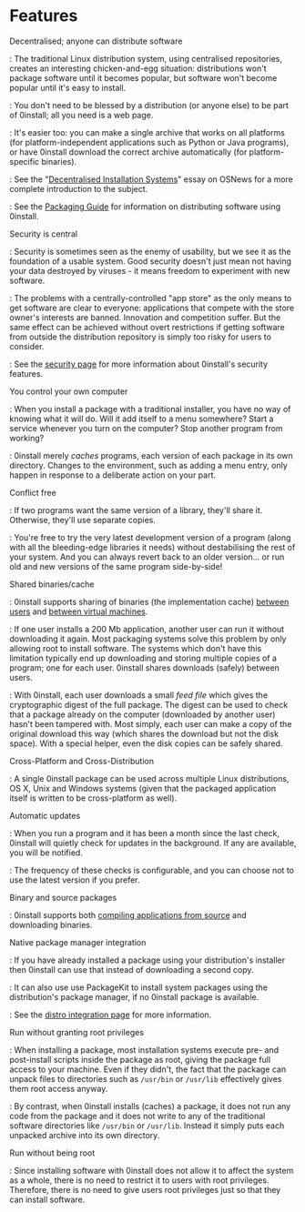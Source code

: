 # Features

Decentralised; anyone can distribute software

: The traditional Linux distribution system, using centralised repositories, creates an interesting chicken-and-egg situation: distributions won't package software until it becomes popular, but software won't become popular until it's easy to install.

: You don't need to be blessed by a distribution (or anyone else) to be part of 0install; all you need is a web page.

: It's easier too: you can make a single archive that works on all platforms (for platform-independent applications such as Python or Java programs), or have 0install download the correct archive automatically (for platform-specific binaries).

: See the "[Decentralised Installation Systems](http://osnews.com/story.php/16956/Decentralised-Installation-Systems)" essay on OSNews for a more complete introduction to the subject.

: See the [Packaging Guide](packaging/index.md) for information on distributing software using 0install.

Security is central

: Security is sometimes seen as the enemy of usability, but we see it as the foundation of a usable system. Good security doesn't just mean not having your data destroyed by viruses - it means freedom to experiment with new software.

: The problems with a centrally-controlled "app store" as the only means to get software are clear to everyone: applications that compete with the store owner's interests are banned. Innovation and competition suffer. But the same effect can be achieved without overt restrictions if getting software from outside the distribution repository is simply too risky for users to consider.

: See the [security page](details/security.md) for more information about 0install's security features.

You control your own computer

: When you install a package with a traditional installer, you have no way of knowing what it will do. Will it add itself to a menu somewhere? Start a service whenever you turn on the computer? Stop another program from working?

: 0install merely _caches_ programs, each version of each package in its own directory. Changes to the environment, such as adding a menu entry, only happen in response to a deliberate action on your part.

Conflict free

: If two programs want the same version of a library, they'll share it. Otherwise, they'll use separate copies.

: You're free to try the very latest development version of a program (along with all the bleeding-edge libraries it needs) without destabilising the rest of your system. And you can always revert back to an older version... or run old and new versions of the same program side-by-side!

Shared binaries/cache

: 0install supports sharing of binaries (the implementation cache) [between users](details/sharing.md) and [between virtual machines](details/virtual-machines.md).

: If one user installs a 200 Mb application, another user can run it without downloading it again. Most packaging systems solve this problem by only allowing root to install software. The systems which don't have this limitation typically end up downloading and storing multiple copies of a program; one for each user. 0install shares downloads (safely) between users.

: With 0install, each user downloads a small _feed file_ which gives the cryptographic digest of the full package. The digest can be used to check that a package already on the computer (downloaded by another user) hasn't been tampered with. Most simply, each user can make a copy of the original download this way (which shares the download but not the disk space). With a special helper, even the disk copies can be safely shared.

Cross-Platform and Cross-Distribution

: A single 0install package can be used across multiple Linux distributions, OS X, Unix and Windows systems (given that the packaged application itself is written to be cross-platform as well).

Automatic updates

: When you run a program and it has been a month since the last check, 0install will quietly check for updates in the background. If any are available, you will be notified.

: The frequency of these checks is configurable, and you can choose not to use the latest version if you prefer.

Binary and source packages

: 0install supports both [compiling applications from source](tools/0compile/index.md) and downloading binaries.

Native package manager integration

: If you have already installed a package using your distribution's installer then 0install can use that instead of downloading a second copy.

: It can also use use PackageKit to install system packages using the distribution's package manager, if no 0install package is available.

: See the [distro integration page](details/distribution-integration.md) for more information.

Run without granting root privileges

: When installing a package, most installation systems execute pre- and post-install scripts inside the package as root, giving the package full access to your machine. Even if they didn't, the fact that the package can unpack files to directories such as `/usr/bin` or `/usr/lib` effectively gives them root access anyway.

: By contrast, when 0install installs (caches) a package, it does not run any code from the package and it does not write to any of the traditional software directories like `/usr/bin` or `/usr/lib`. Instead it simply puts each unpacked archive into its own directory.

Run without being root

: Since installing software with 0install does not allow it to affect the system as a whole, there is no need to restrict it to users with root privileges. Therefore, there is no need to give users root privileges just so that they can install software.
